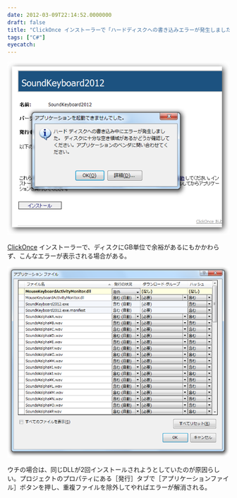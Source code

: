 ```yaml
---
date: 2012-03-09T22:14:52.0000000
draft: false
title: "ClickOnce インストーラーで「ハードディスクへの書き込みエラーが発生しました。ディスクに十分な空きがあるかどうか確認してください」と表示される"
tags: ["C#"]
eyecatch: 
---
```

<p><img src="20120309221105.png" alt="f:id:daruyanagi:20120309221105p:plain" title="f:id:daruyanagi:20120309221105p:plain" class="hatena-fotolife"></p><p><a class="keyword" href="http://d.hatena.ne.jp/keyword/ClickOnce">ClickOnce</a> インストーラーで、ディスクにGB単位で余裕があるにもかかわらず、こんなエラーが表示される場合がある。</p><p><img src="20120309221311.png" alt="f:id:daruyanagi:20120309221311p:plain" title="f:id:daruyanagi:20120309221311p:plain" class="hatena-fotolife"></p><p>ウチの場合は、同じDLLが2回インストールされようとしていたのが原因らしい。プロジェクトのプロパティにある［発行］タブで［アプリケーションファイル］ボタンを押し、重複ファイルを除外してやればエラーが解消される。</p>
